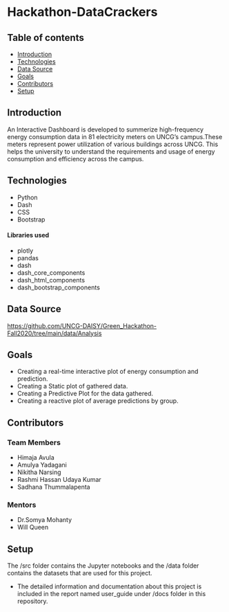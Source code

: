 # Hackathon-DataCrackers



## Table of contents

* [Introduction](#introduction)
* [Technologies](#technologies)
* [Data Source](#data-source)
* [Goals](#goals)
* [Contributors](#contributors)
* [Setup](#Setup)

## Introduction

An Interactive Dashboard is developed to summerize high-frequency energy consumption data in 81 electricity meters on UNCG’s campus.These meters represent power utilization of various buildings across UNCG. This helps the university to understand the requirements and usage of energy consumption and efficiency across the campus.


## Technologies

* Python
* Dash
* CSS
* Bootstrap

#### Libraries used

* plotly
* pandas
* dash
* dash_core_components
* dash_html_components
* dash_bootstrap_components


## Data Source

 https://github.com/UNCG-DAISY/Green_Hackathon-Fall2020/tree/main/data/Analysis


## Goals

* Creating a real-time interactive plot of energy consumption and prediction.
* Creating a Static plot of gathered data.
* Creating a Predictive Plot for the data gathered.
* Creating a reactive plot of average predictions by group.
    
## Contributors

### Team Members

* Himaja Avula
* Amulya Yadagani
* Nikitha Narsing
* Rashmi Hassan Udaya Kumar
* Sadhana Thummalapenta

### Mentors

* Dr.Somya Mohanty
* Will Queen

## Setup

The /src folder contains the Jupyter notebooks and the /data folder contains the datasets that are used for this project.
* The detailed information and documentation about this project is included in the report named user_guide under /docs folder in this repository.


